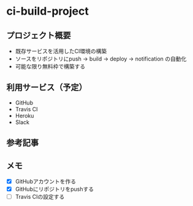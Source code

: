 # ci-build-project

## プロジェクト概要

- 既存サービスを活用したCI環境の構築
- ソースをリポジトリにpush -> build -> deploy -> notification の自動化
- 可能な限り無料枠で構築する

## 利用サービス（予定）

- GitHub
- Travis CI
- Heroku
- Slack

## 参考記事

## メモ

- [x] GitHubアカウントを作る
- [x] GitHubにリポジトリをpushする
- [ ] Travis CIの設定する
